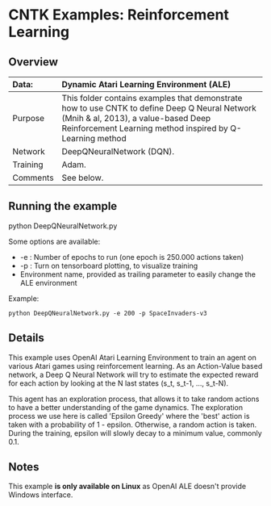 # CNTK Examples: Reinforcement Learning

## Overview

|Data:     |Dynamic Atari Learning Environment (ALE)
|:---------|:---
|Purpose   |This folder contains examples that demonstrate how to use CNTK to define Deep Q Neural Network (Mnih & al, 2013), a value-based Deep Reinforcement Learning method inspired by Q-Learning method 
|Network   |DeepQNeuralNetwork (DQN).
|Training  |Adam.
|Comments  |See below.

## Running the example

python DeepQNeuralNetwork.py

Some options are available: 

- -e : Number of epochs to run (one epoch is 250.000 actions taken)
- -p : Turn on tensorboard plotting, to visualize training
- Environment name, provided as trailing parameter to easily change the ALE environment
 
 Example:
 
 `
 python DeepQNeuralNetwork.py -e 200 -p SpaceInvaders-v3
 `

## Details

This example uses OpenAI Atari Learning Environment to train an agent on various Atari games using reinforcement learning.
As an Action-Value based network, a Deep Q Neural Network will try to estimate the expected reward for each action by looking
at the N last states (s_t, s_t-1, ..., s_t-N).

This agent has an exploration process, that allows it to take random actions to have a better understanding of the game dynamics.
The exploration process we use here is called 'Epsilon Greedy' where the 'best' action is taken with a probability of 1 - epsilon. 
Otherwise, a random action is taken. During the training, epsilon will slowly decay to a minimum value, commonly 0.1.

## Notes

This example **is only available on Linux** as OpenAI ALE doesn't provide Windows interface.
